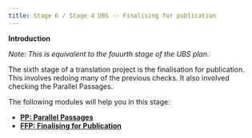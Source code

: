 ```yaml
---
title: Stage 6 / Stage 4 UBS -- Finalising for publication
---
```

**Introduction**

*Note: This is equivalent to the fouurth stage of the UBS plan.*

The sixth stage of a translation project is the finalisation for publication. This involves redoing many of the previous checks.
It also involved checking the Parallel Passages.

The following modules will help you in this stage:

-   [**PP: Parallel Passages**](#sPP)
-   [**FFP: Finalising for Publication**](#sPP)

